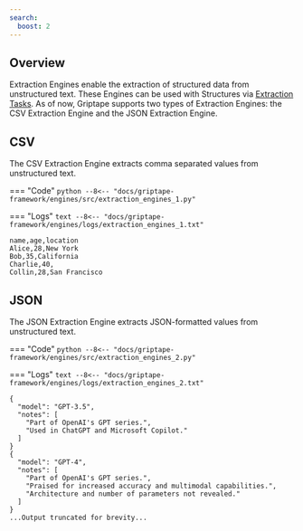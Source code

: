 ```yaml
---
search:
  boost: 2
---
```


## Overview

Extraction Engines enable the extraction of structured data from unstructured text.
These Engines can be used with Structures via [Extraction Tasks](../../griptape-framework/structures/tasks.md).
As of now, Griptape supports two types of Extraction Engines: the CSV Extraction Engine and the JSON Extraction Engine.

## CSV

The CSV Extraction Engine extracts comma separated values from unstructured text.

=== "Code"
    ```python
    --8<-- "docs/griptape-framework/engines/src/extraction_engines_1.py"
    ```

=== "Logs"
    ```text
    --8<-- "docs/griptape-framework/engines/logs/extraction_engines_1.txt"
    ```


```
name,age,location
Alice,28,New York
Bob,35,California
Charlie,40,
Collin,28,San Francisco
```

## JSON

The JSON Extraction Engine extracts JSON-formatted values from unstructured text.

=== "Code"
    ```python
    --8<-- "docs/griptape-framework/engines/src/extraction_engines_2.py"
    ```

=== "Logs"
    ```text
    --8<-- "docs/griptape-framework/engines/logs/extraction_engines_2.txt"
    ```


```
{
  "model": "GPT-3.5",
  "notes": [
    "Part of OpenAI's GPT series.",
    "Used in ChatGPT and Microsoft Copilot."
  ]
}
{
  "model": "GPT-4",
  "notes": [
    "Part of OpenAI's GPT series.",
    "Praised for increased accuracy and multimodal capabilities.",
    "Architecture and number of parameters not revealed."
  ]
}
...Output truncated for brevity...
```
